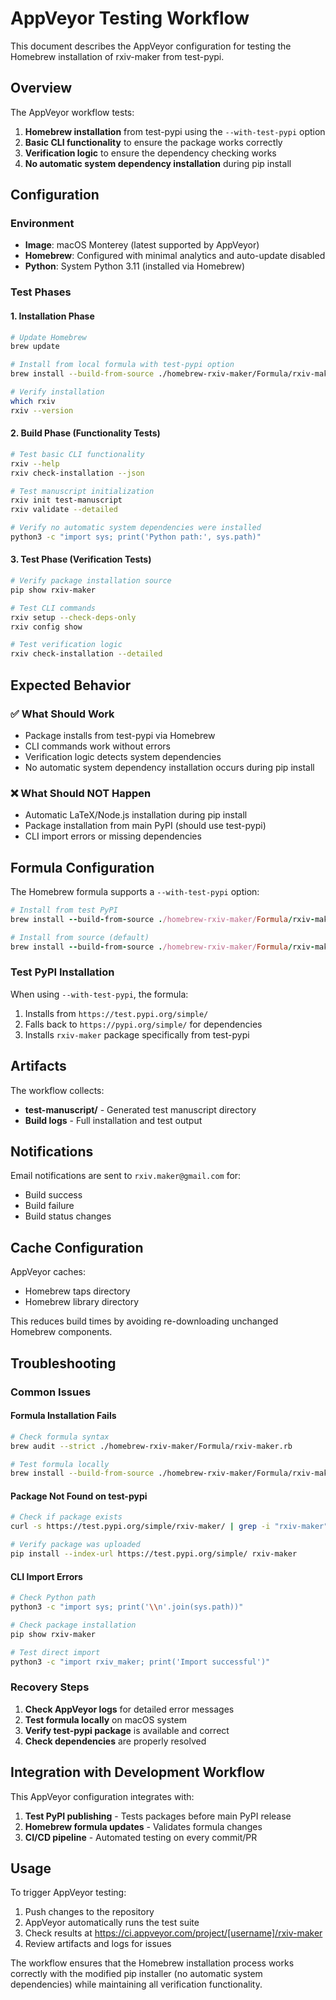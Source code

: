 # AppVeyor Testing Workflow

This document describes the AppVeyor configuration for testing the Homebrew installation of rxiv-maker from test-pypi.

## Overview

The AppVeyor workflow tests:
1. **Homebrew installation** from test-pypi using the `--with-test-pypi` option
2. **Basic CLI functionality** to ensure the package works correctly
3. **Verification logic** to ensure the dependency checking works
4. **No automatic system dependency installation** during pip install

## Configuration

### Environment
- **Image**: macOS Monterey (latest supported by AppVeyor)
- **Homebrew**: Configured with minimal analytics and auto-update disabled
- **Python**: System Python 3.11 (installed via Homebrew)

### Test Phases

#### 1. Installation Phase
```bash
# Update Homebrew
brew update

# Install from local formula with test-pypi option
brew install --build-from-source ./homebrew-rxiv-maker/Formula/rxiv-maker.rb --with-test-pypi

# Verify installation
which rxiv
rxiv --version
```

#### 2. Build Phase (Functionality Tests)
```bash
# Test basic CLI functionality
rxiv --help
rxiv check-installation --json

# Test manuscript initialization
rxiv init test-manuscript
rxiv validate --detailed

# Verify no automatic system dependencies were installed
python3 -c "import sys; print('Python path:', sys.path)"
```

#### 3. Test Phase (Verification Tests)
```bash
# Verify package installation source
pip show rxiv-maker

# Test CLI commands
rxiv setup --check-deps-only
rxiv config show

# Test verification logic
rxiv check-installation --detailed
```

## Expected Behavior

### ✅ What Should Work
- Package installs from test-pypi via Homebrew
- CLI commands work without errors
- Verification logic detects system dependencies
- No automatic system dependency installation occurs during pip install

### ❌ What Should NOT Happen
- Automatic LaTeX/Node.js installation during pip install
- Package installation from main PyPI (should use test-pypi)
- CLI import errors or missing dependencies

## Formula Configuration

The Homebrew formula supports a `--with-test-pypi` option:

```ruby
# Install from test PyPI
brew install --build-from-source ./homebrew-rxiv-maker/Formula/rxiv-maker.rb --with-test-pypi

# Install from source (default)
brew install --build-from-source ./homebrew-rxiv-maker/Formula/rxiv-maker.rb
```

### Test PyPI Installation
When using `--with-test-pypi`, the formula:
1. Installs from `https://test.pypi.org/simple/`
2. Falls back to `https://pypi.org/simple/` for dependencies
3. Installs `rxiv-maker` package specifically from test-pypi

## Artifacts

The workflow collects:
- **test-manuscript/** - Generated test manuscript directory
- **Build logs** - Full installation and test output

## Notifications

Email notifications are sent to `rxiv.maker@gmail.com` for:
- Build success
- Build failure
- Build status changes

## Cache Configuration

AppVeyor caches:
- Homebrew taps directory
- Homebrew library directory

This reduces build times by avoiding re-downloading unchanged Homebrew components.

## Troubleshooting

### Common Issues

#### Formula Installation Fails
```bash
# Check formula syntax
brew audit --strict ./homebrew-rxiv-maker/Formula/rxiv-maker.rb

# Test formula locally
brew install --build-from-source ./homebrew-rxiv-maker/Formula/rxiv-maker.rb --with-test-pypi
```

#### Package Not Found on test-pypi
```bash
# Check if package exists
curl -s https://test.pypi.org/simple/rxiv-maker/ | grep -i "rxiv-maker"

# Verify package was uploaded
pip install --index-url https://test.pypi.org/simple/ rxiv-maker
```

#### CLI Import Errors
```bash
# Check Python path
python3 -c "import sys; print('\\n'.join(sys.path))"

# Check package installation
pip show rxiv-maker

# Test direct import
python3 -c "import rxiv_maker; print('Import successful')"
```

### Recovery Steps

1. **Check AppVeyor logs** for detailed error messages
2. **Test formula locally** on macOS system
3. **Verify test-pypi package** is available and correct
4. **Check dependencies** are properly resolved

## Integration with Development Workflow

This AppVeyor configuration integrates with:
1. **Test PyPI publishing** - Tests packages before main PyPI release
2. **Homebrew formula updates** - Validates formula changes
3. **CI/CD pipeline** - Automated testing on every commit/PR

## Usage

To trigger AppVeyor testing:
1. Push changes to the repository
2. AppVeyor automatically runs the test suite
3. Check results at https://ci.appveyor.com/project/[username]/rxiv-maker
4. Review artifacts and logs for issues

The workflow ensures that the Homebrew installation process works correctly with the modified pip installer (no automatic system dependencies) while maintaining all verification functionality.